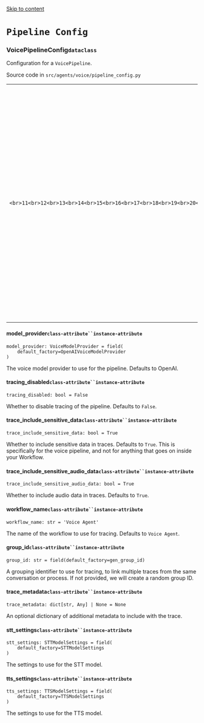 [Skip to content](https://openai.github.io/openai-agents-python/ref/voice/pipeline_config/#pipeline-config)

# `Pipeline Config`

### VoicePipelineConfig`dataclass`

Configuration for a `VoicePipeline`.

Source code in `src/agents/voice/pipeline_config.py`

|     |     |
| --- | --- |
| ```<br>11<br>12<br>13<br>14<br>15<br>16<br>17<br>18<br>19<br>20<br>21<br>22<br>23<br>24<br>25<br>26<br>27<br>28<br>29<br>30<br>31<br>32<br>33<br>34<br>35<br>36<br>37<br>38<br>39<br>40<br>41<br>42<br>43<br>44<br>45<br>46<br>``` | ```md-code__content<br>@dataclass<br>class VoicePipelineConfig:<br>    """Configuration for a `VoicePipeline`."""<br>    model_provider: VoiceModelProvider = field(default_factory=OpenAIVoiceModelProvider)<br>    """The voice model provider to use for the pipeline. Defaults to OpenAI."""<br>    tracing_disabled: bool = False<br>    """Whether to disable tracing of the pipeline. Defaults to `False`."""<br>    trace_include_sensitive_data: bool = True<br>    """Whether to include sensitive data in traces. Defaults to `True`. This is specifically for the<br>      voice pipeline, and not for anything that goes on inside your Workflow."""<br>    trace_include_sensitive_audio_data: bool = True<br>    """Whether to include audio data in traces. Defaults to `True`."""<br>    workflow_name: str = "Voice Agent"<br>    """The name of the workflow to use for tracing. Defaults to `Voice Agent`."""<br>    group_id: str = field(default_factory=gen_group_id)<br>    """<br>    A grouping identifier to use for tracing, to link multiple traces from the same conversation<br>    or process. If not provided, we will create a random group ID.<br>    """<br>    trace_metadata: dict[str, Any] | None = None<br>    """<br>    An optional dictionary of additional metadata to include with the trace.<br>    """<br>    stt_settings: STTModelSettings = field(default_factory=STTModelSettings)<br>    """The settings to use for the STT model."""<br>    tts_settings: TTSModelSettings = field(default_factory=TTSModelSettings)<br>    """The settings to use for the TTS model."""<br>``` |

#### model\_provider`class-attribute``instance-attribute`

```md-code__content
model_provider: VoiceModelProvider = field(
    default_factory=OpenAIVoiceModelProvider
)

```

The voice model provider to use for the pipeline. Defaults to OpenAI.

#### tracing\_disabled`class-attribute``instance-attribute`

```md-code__content
tracing_disabled: bool = False

```

Whether to disable tracing of the pipeline. Defaults to `False`.

#### trace\_include\_sensitive\_data`class-attribute``instance-attribute`

```md-code__content
trace_include_sensitive_data: bool = True

```

Whether to include sensitive data in traces. Defaults to `True`. This is specifically for the
voice pipeline, and not for anything that goes on inside your Workflow.

#### trace\_include\_sensitive\_audio\_data`class-attribute``instance-attribute`

```md-code__content
trace_include_sensitive_audio_data: bool = True

```

Whether to include audio data in traces. Defaults to `True`.

#### workflow\_name`class-attribute``instance-attribute`

```md-code__content
workflow_name: str = 'Voice Agent'

```

The name of the workflow to use for tracing. Defaults to `Voice Agent`.

#### group\_id`class-attribute``instance-attribute`

```md-code__content
group_id: str = field(default_factory=gen_group_id)

```

A grouping identifier to use for tracing, to link multiple traces from the same conversation
or process. If not provided, we will create a random group ID.

#### trace\_metadata`class-attribute``instance-attribute`

```md-code__content
trace_metadata: dict[str, Any] | None = None

```

An optional dictionary of additional metadata to include with the trace.

#### stt\_settings`class-attribute``instance-attribute`

```md-code__content
stt_settings: STTModelSettings = field(
    default_factory=STTModelSettings
)

```

The settings to use for the STT model.

#### tts\_settings`class-attribute``instance-attribute`

```md-code__content
tts_settings: TTSModelSettings = field(
    default_factory=TTSModelSettings
)

```

The settings to use for the TTS model.